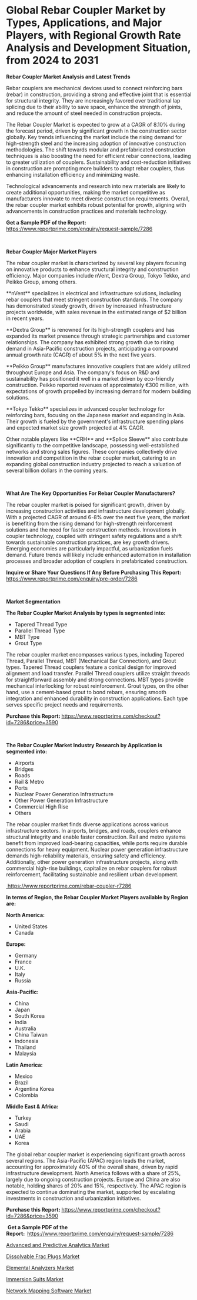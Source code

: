 <p><h1>Global Rebar Coupler Market by Types, Applications, and Major Players, with Regional Growth Rate Analysis and Development Situation, from 2024 to 2031</h1></p><p><strong>Rebar Coupler Market Analysis and Latest Trends</strong></p>
<p><p>Rebar couplers are mechanical devices used to connect reinforcing bars (rebar) in construction, providing a strong and effective joint that is essential for structural integrity. They are increasingly favored over traditional lap splicing due to their ability to save space, enhance the strength of joints, and reduce the amount of steel needed in construction projects.</p><p>The Rebar Coupler Market is expected to grow at a CAGR of 8.10% during the forecast period, driven by significant growth in the construction sector globally. Key trends influencing the market include the rising demand for high-strength steel and the increasing adoption of innovative construction methodologies. The shift towards modular and prefabricated construction techniques is also boosting the need for efficient rebar connections, leading to greater utilization of couplers. Sustainability and cost-reduction initiatives in construction are prompting more builders to adopt rebar couplers, thus enhancing installation efficiency and minimizing waste.</p><p>Technological advancements and research into new materials are likely to create additional opportunities, making the market competitive as manufacturers innovate to meet diverse construction requirements. Overall, the rebar coupler market exhibits robust potential for growth, aligning with advancements in construction practices and materials technology.</p></p>
<p><strong>Get a Sample PDF of the Report:&nbsp;</strong> <a href="https://www.reportprime.com/enquiry/request-sample/7286">https://www.reportprime.com/enquiry/request-sample/7286</a></p>
<p>&nbsp;</p>
<p><strong>Rebar Coupler Major Market Players</strong></p>
<p><p>The rebar coupler market is characterized by several key players focusing on innovative products to enhance structural integrity and construction efficiency. Major companies include nVent, Dextra Group, Tokyo Tekko, and Peikko Group, among others.</p><p>**nVent** specializes in electrical and infrastructure solutions, including rebar couplers that meet stringent construction standards. The company has demonstrated steady growth, driven by increased infrastructure projects worldwide, with sales revenue in the estimated range of $2 billion in recent years.</p><p>**Dextra Group** is renowned for its high-strength couplers and has expanded its market presence through strategic partnerships and customer relationships. The company has exhibited strong growth due to rising demand in Asia-Pacific construction projects, anticipating a compound annual growth rate (CAGR) of about 5% in the next five years.</p><p>**Peikko Group** manufactures innovative couplers that are widely utilized throughout Europe and Asia. The company's focus on R&D and sustainability has positioned it well in a market driven by eco-friendly construction. Peikko reported revenues of approximately €300 million, with expectations of growth propelled by increasing demand for modern building solutions.</p><p>**Tokyo Tekko** specializes in advanced coupler technology for reinforcing bars, focusing on the Japanese market and expanding in Asia. Their growth is fueled by the government's infrastructure spending plans and expected market size growth projected at 4% CAGR.</p><p>Other notable players like **CRH** and **Splice Sleeve** also contribute significantly to the competitive landscape, possessing well-established networks and strong sales figures. These companies collectively drive innovation and competition in the rebar coupler market, catering to an expanding global construction industry projected to reach a valuation of several billion dollars in the coming years.</p></p>
<p>&nbsp;</p>
<p><strong>What Are The Key Opportunities For Rebar Coupler Manufacturers?</strong></p>
<p><p>The rebar coupler market is poised for significant growth, driven by increasing construction activities and infrastructure development globally. With a projected CAGR of around 6-8% over the next five years, the market is benefiting from the rising demand for high-strength reinforcement solutions and the need for faster construction methods. Innovations in coupler technology, coupled with stringent safety regulations and a shift towards sustainable construction practices, are key growth drivers. Emerging economies are particularly impactful, as urbanization fuels demand. Future trends will likely include enhanced automation in installation processes and broader adoption of couplers in prefabricated construction.</p></p>
<p><strong>Inquire or Share Your Questions If Any Before Purchasing This Report:</strong> <a href="https://www.reportprime.com/enquiry/pre-order/7286">https://www.reportprime.com/enquiry/pre-order/7286</a></p>
<p>&nbsp;</p>
<p><strong>Market Segmentation</strong></p>
<p><strong>The Rebar Coupler Market Analysis by types is segmented into:</strong></p>
<p><ul><li>Tapered Thread Type</li><li>Parallel Thread Type</li><li>MBT Type</li><li>Grout Type</li></ul></p>
<p><p>The rebar coupler market encompasses various types, including Tapered Thread, Parallel Thread, MBT (Mechanical Bar Connection), and Grout types. Tapered Thread couplers feature a conical design for improved alignment and load transfer. Parallel Thread couplers utilize straight threads for straightforward assembly and strong connections. MBT types provide mechanical interlocking for robust reinforcement. Grout types, on the other hand, use a cement-based grout to bond rebars, ensuring smooth integration and enhanced durability in construction applications. Each type serves specific project needs and requirements.</p></p>
<p><strong>Purchase this Report:&nbsp;</strong><a href="https://www.reportprime.com/checkout?id=7286&price=3590">https://www.reportprime.com/checkout?id=7286&price=3590</a></p>
<p>&nbsp;</p>
<p><strong>The Rebar Coupler Market Industry Research by Application is segmented into:</strong></p>
<p><ul><li>Airports</li><li>Bridges</li><li>Roads</li><li>Rail & Metro</li><li>Ports</li><li>Nuclear Power Generation Infrastructure</li><li>Other Power Generation Infrastructure</li><li>Commercial High Rise</li><li>Others</li></ul></p>
<p><p>The rebar coupler market finds diverse applications across various infrastructure sectors. In airports, bridges, and roads, couplers enhance structural integrity and enable faster construction. Rail and metro systems benefit from improved load-bearing capacities, while ports require durable connections for heavy equipment. Nuclear power generation infrastructure demands high-reliability materials, ensuring safety and efficiency. Additionally, other power generation infrastructure projects, along with commercial high-rise buildings, capitalize on rebar couplers for robust reinforcement, facilitating sustainable and resilient urban development.</p></p>
<p><a href="https://www.reportprime.com/rebar-coupler-r7286">&nbsp;https://www.reportprime.com/rebar-coupler-r7286</a></p>
<p><strong>In terms of Region, the Rebar Coupler Market Players available by Region are:</strong></p>
<p>
    <p> <strong> North America: </strong>
        <ul>
            <li>United States</li>
            <li>Canada</li>
        </ul>
        </p> 
    <p> <strong> Europe: </strong>
        <ul>
            <li>Germany</li>
            <li>France</li>
            <li>U.K.</li>
            <li>Italy</li>
            <li>Russia</li>
        </ul>
        </p> 
    <p> <strong> Asia-Pacific: </strong>
        <ul>
            <li>China</li>
            <li>Japan</li>
            <li>South Korea</li>
            <li>India</li>
            <li>Australia</li>
            <li>China Taiwan</li>
            <li>Indonesia</li>
            <li>Thailand</li>
            <li>Malaysia</li>
        </ul>
        </p> 
    <p> <strong> Latin America: </strong>
        <ul>
            <li>Mexico</li>
            <li>Brazil</li>
            <li>Argentina Korea</li>
            <li>Colombia</li>
        </ul>
        </p> 
    <p> <strong> Middle East & Africa: </strong>
        <ul>
            <li>Turkey</li>
            <li>Saudi</li>
            <li>Arabia</li>
            <li>UAE</li>
            <li>Korea</li>
        </ul>
    </p>
    </p>
<p><p>The global rebar coupler market is experiencing significant growth across several regions. The Asia-Pacific (APAC) region leads the market, accounting for approximately 40% of the overall share, driven by rapid infrastructure development. North America follows with a share of 25%, largely due to ongoing construction projects. Europe and China are also notable, holding shares of 20% and 15%, respectively. The APAC region is expected to continue dominating the market, supported by escalating investments in construction and urbanization initiatives.</p></p>
<p><strong>Purchase this Report: </strong><a href="https://www.reportprime.com/checkout?id=7286&price=3590">https://www.reportprime.com/checkout?id=7286&price=3590</a></p>
<p>&nbsp;<strong>Get a Sample PDF of the Report:&nbsp;&nbsp;</strong><a href="https://www.reportprime.com/enquiry/request-sample/7286">https://www.reportprime.com/enquiry/request-sample/7286</a></p>
<p><strong></strong></p>
<p><p><a href="https://medium.com/@kelleebernier1851/advanced-and-predictive-analytics-market-industry-trends-and-forecast-for-period-from-2024-to-ed746f01214e">Advanced and Predictive Analytics Market</a></p><p><a href="https://github.com/prosalinda88/Market-Research-Report-List-6/blob/main/dissolvable-frac-plugs-market.md">Dissolvable Frac Plugs Market</a></p><p><a href="https://www.linkedin.com/pulse/elemental-analyzers-market-size-growing-cagr-63-report-covers-jpasf?trackingId=0lKOFLxURTiUj2gkyu3%2FgA%3D%3D">Elemental Analyzers Market</a></p><p><a href="https://issuu.com/reportprime-2/docs/immersion-suits-market-size-2030.pp_708ba14b93335e">Immersion Suits Market</a></p><p><a href="https://www.linkedin.com/pulse/network-mapping-software-market-analysis-report-global-insights-yml5f?trackingId=ttism6bbRTmrXbfTPvJDjA%3D%3D">Network Mapping Software Market</a></p></p>